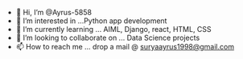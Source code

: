 - 👋 Hi, I’m @Ayrus-5858
- 👀 I’m interested in ...Python app development 
- 🌱 I’m currently learning ... AIML, Django, react, HTML, CSS
- 💞️ I’m looking to collaborate on ... Data Science projects
- 📫 How to reach me ... drop a mail @ suryaayrus1998@gmail.com

<!---
Ayrus-5858/Ayrus-5858 is a ✨ special ✨ repository because its `README.md` (this file) appears on your GitHub profile.
You can click the Preview link to take a look at your changes.
--->

